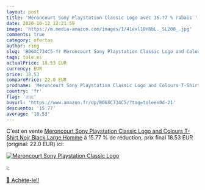 ```yaml
---
layout: post
title: 'Meroncourt Sony Playstation Classic Logo avec 15.77 % rabais '
date: 2020-10-12 12:21:59
image: 'https://m.media-amazon.com/images/I/41exl1OH6bL._SL200_.jpg'
comments: true
category: ofertas
author: ring
slug: 'B06XC734C5-fr Meroncourt Sony Playstation Classic Logo and Colours...'
tags: tole.es
actualPrice: 18.53 EUR
currency: EUR
price: 18.53
comparePrice: 22.0 EUR
prodname: 'Meroncourt Sony Playstation Classic Logo and Colours T-Shirt  Noir  Black   Large Homme'
country: 'fr'
flag: '🇫🇷'
buyurl: 'https://www.amazon.fr/dp/B06XC734C5/?tag=tolees0d-21'
descuento: '15.77'
average: '18.53'
---
```


C'est en vente [Meroncourt Sony Playstation Classic Logo and Colours T-Shirt  Noir  Black   Large Homme](https://www.amazon.fr/dp/B06XC734C5/?tag=tolees0d-21)  à  15.77 % de réduction, prix final  18.53 EUR (original: 22.0 EUR) ici:

[![Meroncourt Sony Playstation Classic Logo](https://m.media-amazon.com/images/I/41exl1OH6bL._SL200_.jpg)](https://www.amazon.fr/dp/B06XC734C5/?tag=tolees0d-21)

ℹ️:


[🛒 Achète-le!!](https://www.amazon.fr/dp/B06XC734C5/?tag=tolees0d-21)
